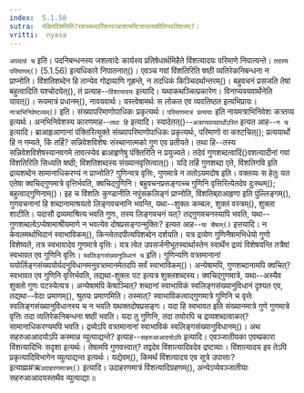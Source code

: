 ```yaml
---
index:  5.1.58
sutra:  पंक्तिविंशतितिं?रशच्चत्वारिंशत्पञ्चाशत्षष्टिसप्तत्यशीतिनवतिशतम्?।
vritti:  nyasa
---
```


`अपदत्वं च` इति। पदनिबन्धनस्य जशत्वादेः कार्यस्य प्रतिषेधार्थमिहैते विंशत्यादयः परिमाणे निपात्यन्ते। `तदस्य परिमाणम्()` (5.1.56) इत्यधिकारे निपातनात्()। एवञ्च गवां विंशतिरिति षष्ठी व्यतिरेकनिबन्धना न प्राप्नोति।
विंशतिशब्देन हि तान्येव गोद्रव्याणि गृह्रन्ते, न तदधिकं किञ्चिदर्थान्तरम्()। बहुवचनं प्रसजति तेषां बहुत्वादिति यश्चोदयेत्(), तं प्रत्याह--`विंशत्यादयः` इत्यादि। यथाकथञ्चित्प्रकारेण। विनाप्यवयवार्थेनेति यावत्()। रूपमात्रं प्रधानम्(), नावयवार्थः। यस्त्वेषामर्थः स लोकत एव व्यवतिष्ठत इत्यभिप्रायः। `नात्राभिनिवेष्टव्यम्()` इति। संख्यापरिमाणोपाधिकः प्रकृत्यर्थः। `परिमाणमात्रं प्रत्ययाः` इति नायमत्राभिनिवेशः कत्र्तव्य इत्यर्थः। अनभिनिवेशस्य कारणमाह--`तथा हि` इत्यादि। स्यादेतत्()--`अत्राप्यवयवार्थोऽस्ति` इत्यत आह--`न च` इत्यादि। ब्राआहृआणानां पंक्तिरित्युक्ते संख्यापरिमाणोपाधिकः प्रकृत्यर्थः, परिमाणो वा कश्टचित्(); प्रत्ययार्थो हि न गम्यते, किं तर्हि? सन्निवेशविशेषः संस्थानात्मको गुण एव प्रतीयते। तथा हि--तस्य सन्निवेशविशेषस्यानवगमे तावत्स्येव ब्राआहृणेषु पंक्तिरिति न प्रयुज्यते। तदेवं गुणशब्दत्वादिं()वशत्यादीनां गवां विंशतिरिति सिध्यति षष्ठी; विंशतिशब्दस्य संख्यानवृत्तित्वात्()। 
यदि तर्हि गुणशब्दा एते, विंशतिगवि इति द्रव्यशब्देन सामानाधिकरण्यं न प्राप्नोति? गुणिन्यत्र वृत्तिः, गुणमात्रे न ततोऽयमदोष इति। वक्तव्यः स हेतुः यत एतेषा क्वचिद्गुणमात्रे वृत्तिर्भवति, क्वचिद्गुणिनि। बहुवचनप्रसङ्गाच्च गुणिनि वृत्तिरित्येतदेव दुःस्थम्(); बहुत्वाद्गुणिनाम्()। इह च विंशतिः कुण्डानीति नपुंसकलिङ्गं प्राप्नोति, विंशतिब्र्राआहृणा इति पुंल्लिङ्गम्(), गुणवचनानां हि शब्दानामाश्रयतो लिङ्गवचनानि भवन्ति, यथा--शुक्लः कम्बलः, शुक्लं वस्त्रम्(), शुक्ला शाटीति। यदासौ द्रव्यमाश्रित्य भवति गुणः, तस्य लिङ्गवचनं यत्? तद्गुणवचनस्यापि भवति, यथा--गुणशब्दत्वेऽप्येषामाश्रीयमाणे न भवत्येव दोषप्रसङ्गान्मुक्तिः? इत्यत आह--`या चैषाम्()` इत्तयादि। न केवलमर्थाभिदानं स्वाभाविकम्(), किन्त्वेतदपीत्यपिशब्देन दर्शयति। यत्र द्रव्येण गुणिनैषामभिधेयो गुणो विशेष्यते, तत्र स्वभावादेव गुणमात्रे वृत्तिः। यत्र त्वेत उपसर्जनीभूतस्वार्थास्तेन स्वार्थेन द्रव्यं विशेषयन्ति तत्रैषां स्वभावत एव गुणिनि वृत्तिः। 
`स्वलिङ्गसंख्यानुविधानं च` इति। गुणिन्यणि वत्र्तमानानां ययोर्लिङ्गसंख्ययोर्यदनुविधानमनुवत्र्तमानमेतदपि सर्वं स्वाभाविकम्()। अन्येषामपि, गुणशब्दानामपि क्वचित्? स्वभावत एव गुणिनि वृत्तिर्भवति, तद्यथा-शुक्लः पट इत्यत्र शुक्लशब्दस्य। क्वचिद्गुणमात्रे, यथा--अस्यैव शुक्लो गुणः पटस्येत्यत्र। अन्येषामपि केषाञ्चित्? शब्दानां स्वाभाविकं स्वलिङ्गसंख्यानुविधानं दृश्यत एव, तद्यथा--वेदाः प्रमाणम्(), श्रुतयः प्रमाणमिति। तस्मात्? स्वाभाविकत्वाद्गुणमात्रे गुणिनि च वृत्तेः स्वलिङ्गसंख्यानुविधानस्य च न भवति यथक्तदोषप्रसङ्गः। यदा हि स्वभावत इति संख्यानमात्रे गुणे गुणमात्रे वृत्तिः तदा व्यतिरेकनिबन्धना षष्ठी भवति। यदा तु गुणिनि, तदा तयोरपि च द्रव्यशब्दत्वाकत्? सामानाधिकरण्यमपि भवति। द्रव्येऽपि वत्र्तमानानां स्वाभाविकं स्वलिङ्गसंख्यानुविधानम्()। 
अथ सहरुआआदयोऽपि कस्मान्न व्युत्पाद्यन्ते? इत्याह--`सहरुआआदयोऽपि` इत्यादि। एवञ्जातीयका एवम्प्रकारा विंशत्यादिभिः सदृशा इत्यर्थः। तेषामपि गुणवत्त्वात्? तद्वदेव विंशात्यादिवदेव द्रष्टव्याः। विंशात्यादय इव तेऽपि प्रकृत्यादिविभागेन व्युत्पाद्यन्त इत्यर्थः। यद्येवम्(), किमर्थं विंशत्यादय एव सूत्रे उपात्ताः? इत्याह्म#ऋ`उदाहरणमात्रम्()` इत्यादि। उदाहरणमात्रं विंशत्यादिग्रहणम्(), अन्येऽप्येवञ्जातीयाः सहरुआआदयस्तथैव व्युत्पाद्याः॥
